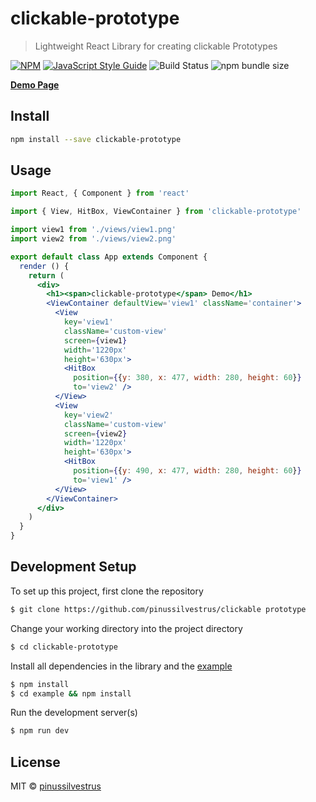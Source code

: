 # clickable-prototype

> Lightweight React Library for creating clickable Prototypes

[![NPM](https://img.shields.io/npm/v/clickable-prototype.svg)](https://www.npmjs.com/package/clickable-prototype) [![JavaScript Style Guide](https://img.shields.io/badge/code_style-standard-brightgreen.svg)](https://standardjs.com) ![Build Status](https://github.com/pinussilvestrus/clickable-prototype/workflows/ci/badge.svg) ![npm bundle size](https://img.shields.io/bundlephobia/min/clickable-prototype)

[**Demo Page**](https://clickable-prototype.netlify.com/)

## Install

```bash
npm install --save clickable-prototype
```

## Usage

```jsx
import React, { Component } from 'react'

import { View, HitBox, ViewContainer } from 'clickable-prototype'

import view1 from './views/view1.png'
import view2 from './views/view2.png'

export default class App extends Component {
  render () {
    return (
      <div>
        <h1><span>clickable-prototype</span> Demo</h1>
        <ViewContainer defaultView='view1' className='container'>
          <View
            key='view1'
            className='custom-view'
            screen={view1}
            width='1220px'
            height='630px'>
            <HitBox
              position={{y: 380, x: 477, width: 280, height: 60}}
              to='view2' />
          </View>
          <View
            key='view2'
            className='custom-view'
            screen={view2}
            width='1220px'
            height='630px'>
            <HitBox
              position={{y: 490, x: 477, width: 280, height: 60}}
              to='view1' />
          </View>
        </ViewContainer>
      </div>
    )
  }
}

```

## Development Setup

To set up this project, first clone the repository
```bash
$ git clone https://github.com/pinussilvestrus/clickable prototype
```

Change your working directory into the project directory
```bash
$ cd clickable-prototype
```

Install all dependencies in the library and the [example](./example)

```bash
$ npm install
$ cd example && npm install
```

Run the development server(s)

```bash
$ npm run dev
```

## License

MIT © [pinussilvestrus](https://github.com/pinussilvestrus)
